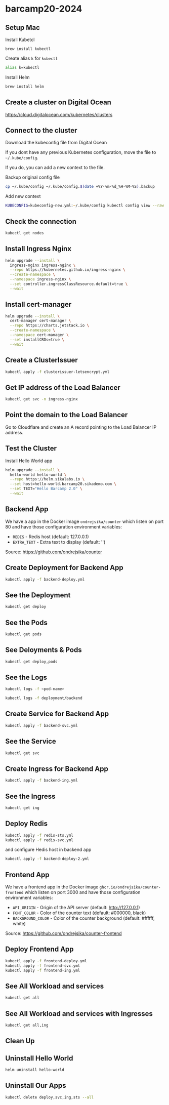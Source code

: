 # barcamp20-2024

## Setup Mac

Install Kubetcl

```
brew install kubectl
```

Create alias `k` for `kubectl`

```zsh
alias k=kubectl
```

Install Helm

```zsh
brew install helm
```

## Create a cluster on Digital Ocean

https://cloud.digitalocean.com/kubernetes/clusters

## Connect to the cluster

Download the kubeconfig file from Digital Ocean

If you dont have any previous Kubernetes configuration, move the file to `~/.kube/config`.

If you do, you can add a new context to the file.

Backup original config file

```zsh
cp ~/.kube/config ~/.kube/config.$(date +%Y-%m-%d_%H-%M-%S).backup
```

Add new context

```zsh
KUBECONFIG=kubeconfig-new.yml:~/.kube/config kubectl config view --raw > ~/.kube/config.merge.yml && cp ~/.kube/config.merge.yml ~/.kube/config
```

## Check the connection

```zsh
kubectl get nodes
```

## Install Ingress Nginx

```zsh
helm upgrade --install \
  ingress-nginx ingress-nginx \
  --repo https://kubernetes.github.io/ingress-nginx \
  --create-namespace \
  --namespace ingress-nginx \
  --set controller.ingressClassResource.default=true \
  --wait
```

## Install cert-manager

```zsh
helm upgrade --install \
  cert-manager cert-manager \
  --repo https://charts.jetstack.io \
  --create-namespace \
  --namespace cert-manager \
  --set installCRDs=true \
  --wait
```

## Create a ClusterIssuer

```zsh
kubectl apply -f clusterissuer-letsencrypt.yml
```

## Get IP address of the Load Balancer

```zsh
kubectl get svc -n ingress-nginx
```

## Point the domain to the Load Balancer

Go to Cloudflare and create an A record pointing to the Load Balancer IP address.

## Test the Cluster

Install Hello World app

```zsh
helm upgrade --install \
  hello-world hello-world \
  --repo https://helm.sikalabs.io \
  --set host=hello-world.barcamp20.sikademo.com \
  --set TEXT="Hello Barcamp 2.0" \
  --wait
```

## Backend App

We have a app in the Docker image `ondrejsika/counter` which listen on port 80 and have those configuration environment variables:

- `REDIS` - Redis host (default: 127.0.0.1)
- `EXTRA_TEXT` - Extra text to display (default: '')

Source: https://github.com/ondrejsika/counter

## Create Deployment for Backend App

```zsh
kubectl apply -f backend-deploy.yml
```

## See the Deployment

```zsh
kubectl get deploy
```

## See the Pods

```zsh
kubectl get pods
```

## See Deloyments & Pods

```zsh
kubectl get deploy,pods
```

## See the Logs

```zsh
kubectl logs -f <pod-name>
```

```zsh
kubectl logs -f deployment/backend
```

## Create Service for Backend App

```zsh
kubectl apply -f backend-svc.yml
```

## See the Service

```zsh
kubectl get svc
```

## Create Ingress for Backend App

```zsh
kubectl apply -f backend-ing.yml
```

## See the Ingress

```zsh
kubectl get ing
```

## Deploy Redis

```zsh
kubectl apply -f redis-sts.yml
kubectl apply -f redis-svc.yml
```

and configure Hedis host in backend app

```zsh
kubectl apply -f backend-deploy-2.yml
```

## Frontend App

We have a frontend app in the Docker image `ghcr.io/ondrejsika/counter-frontend` which listen on port 3000 and have those configuration environment variables:

- `API_ORIGIN` - Origin of the API server (default: http://127.0.0.1)
- `FONT_COLOR` - Color of the counter text (default: #000000, black)
- `BACKGROUND_COLOR` - Color of the counter background (default: #ffffff, white)

Source: https://github.com/ondrejsika/counter-frontend

## Deploy Frontend App

```zsh
kubectl apply -f frontend-deploy.yml
kubectl apply -f frontend-svc.yml
kubectl apply -f frontend-ing.yml
```

## See All Workload and services

```zsh
kubectl get all
```

## See All Workload and services with Ingresses

```zsh
kubectl get all,ing
```

## Clean Up

## Uninstall Hello World

```zsh
helm uninstall hello-world
```

## Uninstall Our Apps

```zsh
kubectl delete deploy,svc,ing,sts --all
```
